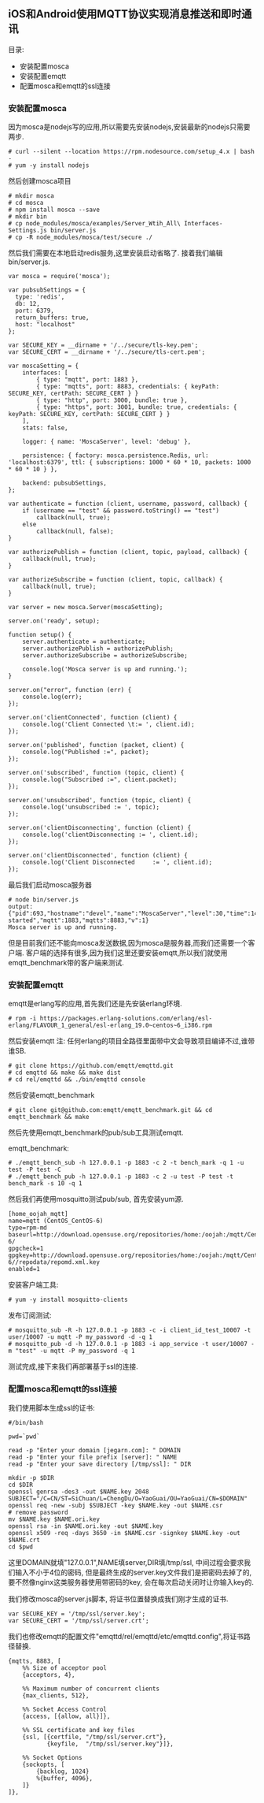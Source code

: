 ## iOS和Android使用MQTT协议实现消息推送和即时通讯


目录:

- 安装配置mosca
- 安装配置emqtt
- 配置mosca和emqtt的ssl连接





### 安装配置mosca

因为mosca是nodejs写的应用,所以需要先安装nodejs,安装最新的nodejs只需要两步.

    # curl --silent --location https://rpm.nodesource.com/setup_4.x | bash -
    # yum -y install nodejs

然后创建mosca项目

    # mkdir mosca
    # cd mosca
    # npm install mosca --save
    # mkdir bin
    # cp node_modules/mosca/examples/Server_Wtih_All\ Interfaces-Settings.js bin/server.js
    # cp -R node_modules/mosca/test/secure ./


然后我们需要在本地启动redis服务,这里安装启动省略了.
接着我们编辑bin/server.js.


    var mosca = require('mosca');

    var pubsubSettings = {
      type: 'redis',
      db: 12,
      port: 6379,
      return_buffers: true,
      host: "localhost"
    };

    var SECURE_KEY = __dirname + '/../secure/tls-key.pem';
    var SECURE_CERT = __dirname + '/../secure/tls-cert.pem';

    var moscaSetting = {
        interfaces: [
            { type: "mqtt", port: 1883 },
            { type: "mqtts", port: 8883, credentials: { keyPath: SECURE_KEY, certPath: SECURE_CERT } }
            { type: "http", port: 3000, bundle: true },
            { type: "https", port: 3001, bundle: true, credentials: { keyPath: SECURE_KEY, certPath: SECURE_CERT } }
        ],
        stats: false,

        logger: { name: 'MoscaServer', level: 'debug' },

        persistence: { factory: mosca.persistence.Redis, url: 'localhost:6379', ttl: { subscriptions: 1000 * 60 * 10, packets: 1000 * 60 * 10 } },

        backend: pubsubSettings,
    };

    var authenticate = function (client, username, password, callback) {
        if (username == "test" && password.toString() == "test")
            callback(null, true);
        else
            callback(null, false);
    }

    var authorizePublish = function (client, topic, payload, callback) {
        callback(null, true);
    }

    var authorizeSubscribe = function (client, topic, callback) {
        callback(null, true);
    }

    var server = new mosca.Server(moscaSetting);

    server.on('ready', setup);

    function setup() {
        server.authenticate = authenticate;
        server.authorizePublish = authorizePublish;
        server.authorizeSubscribe = authorizeSubscribe;

        console.log('Mosca server is up and running.');
    }

    server.on("error", function (err) {
        console.log(err);
    });

    server.on('clientConnected', function (client) {
        console.log('Client Connected \t:= ', client.id);
    });

    server.on('published', function (packet, client) {
        console.log("Published :=", packet);
    });

    server.on('subscribed', function (topic, client) {
        console.log("Subscribed :=", client.packet);
    });

    server.on('unsubscribed', function (topic, client) {
        console.log('unsubscribed := ', topic);
    });

    server.on('clientDisconnecting', function (client) {
        console.log('clientDisconnecting := ', client.id);
    });

    server.on('clientDisconnected', function (client) {
        console.log('Client Disconnected     := ', client.id);
    });


最后我们启动mosca服务器

    # node bin/server.js
    output:
    {"pid":693,"hostname":"devel","name":"MoscaServer","level":30,"time":1472108228321,"msg":"server started","mqtt":1883,"mqtts":8883,"v":1}
    Mosca server is up and running.


但是目前我们还不能向mosca发送数据,因为mosca是服务器,而我们还需要一个客户端.
客户端的选择有很多,因为我们这里还要安装emqtt,所以我们就使用emqtt_benchmark带的客户端来测试.







### 安装配置emqtt

emqtt是erlang写的应用,首先我们还是先安装erlang环境.

    # rpm -i https://packages.erlang-solutions.com/erlang/esl-erlang/FLAVOUR_1_general/esl-erlang_19.0~centos~6_i386.rpm

然后安装emqtt
注: 任何erlang的项目全路径里面带中文会导致项目编译不过,谁带谁SB.

    # git clone https://github.com/emqtt/emqttd.git
    # cd emqttd && make && make dist
    # cd rel/emqttd && ./bin/emqttd console

然后安装emqtt_benchmark

    # git clone git@github.com:emqtt/emqtt_benchmark.git && cd emqtt_benchmark && make

然后先使用emqtt_benchmark的pub/sub工具测试emqtt.

emqtt_benchmark:

    # ./emqtt_bench_sub -h 127.0.0.1 -p 1883 -c 2 -t bench_mark -q 1 -u test -P test -C
    # ./emqtt_bench_pub -h 127.0.0.1 -p 1883 -c 2 -u test -P test -t bench_mark -s 10 -q 1

然后我们再使用mosquitto测试pub/sub, 首先安装yum源.

    [home_oojah_mqtt]
    name=mqtt (CentOS_CentOS-6)
    type=rpm-md
    baseurl=http://download.opensuse.org/repositories/home:/oojah:/mqtt/CentOS_CentOS-6/
    gpgcheck=1
    gpgkey=http://download.opensuse.org/repositories/home:/oojah:/mqtt/CentOS_CentOS-6//repodata/repomd.xml.key
    enabled=1

安装客户端工具:

    # yum -y install mosquitto-clients

发布订阅测试:

    # mosquitto_sub -R -h 127.0.0.1 -p 1883 -c -i client_id_test_10007 -t user/10007 -u mqtt -P my_password -d -q 1
    # mosquitto_pub -d -h 127.0.0.1 -p 1883 -i app_service -t user/10007 -m "test" -u mqtt -P my_password -q 1

测试完成,接下来我们再部署基于ssl的连接.








### 配置mosca和emqtt的ssl连接


我们使用脚本生成ssl的证书:

    #/bin/bash

    pwd=`pwd`

    read -p "Enter your domain [jegarn.com]: " DOMAIN
    read -p "Enter your file prefix [server]: " NAME
    read -p "Enter your save directory [/tmp/ssl]: " DIR

    mkdir -p $DIR
    cd $DIR
    openssl genrsa -des3 -out $NAME.key 2048
    SUBJECT="/C=CN/ST=SiChuan/L=ChengDu/O=YaoGuai/OU=YaoGuai/CN=$DOMAIN"
    openssl req -new -subj $SUBJECT -key $NAME.key -out $NAME.csr
    # remove password
    mv $NAME.key $NAME.ori.key
    openssl rsa -in $NAME.ori.key -out $NAME.key
    openssl x509 -req -days 3650 -in $NAME.csr -signkey $NAME.key -out $NAME.crt
    cd $pwd


这里DOMAIN就填"127.0.0.1",NAME填server,DIR填/tmp/ssl, 中间过程会要求我们输入不小于4位的密码,
但是最终生成的server.key文件我们是把密码去掉了的,要不然像nginx这类服务器使用带密码的key,
会在每次启动关闭时让你输入key的.

我们修改mosca的server.js脚本, 将证书位置替换成我们刚才生成的证书.

    var SECURE_KEY = '/tmp/ssl/server.key';
    var SECURE_CERT = '/tmp/ssl/server.crt';

我们也修改emqtt的配置文件"emqttd/rel/emqttd/etc/emqttd.config",将证书路径替换.

    {mqtts, 8883, [
        %% Size of acceptor pool
        {acceptors, 4},

        %% Maximum number of concurrent clients
        {max_clients, 512},

        %% Socket Access Control
        {access, [{allow, all}]},

        %% SSL certificate and key files
        {ssl, [{certfile, "/tmp/ssl/server.crt"},
               {keyfile,  "/tmp/ssl/server.key"}]},

        %% Socket Options
        {sockopts, [
            {backlog, 1024}
            %{buffer, 4096},
        ]}
    ]},

